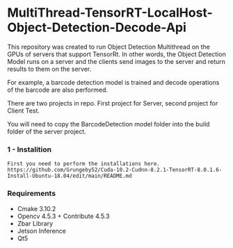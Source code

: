 # MultiThread-TensorRT-LocalHost-Object-Detection-Decode-Api
This repository was created to run Object Detection Multithread on the GPUs of servers that support TensorRt. In other words, the Object Detection Model runs on a server and the clients send images to the server and return results to them on the server.

For example, a barcode detection model is trained and decode operations of the barcode are also performed.

There are two projects in repo. First project for Server, second project for Client Test. 

You will need to copy the BarcodeDetection model folder into the build folder of the server project.


### 1 - Instalition
    First you need to perform the installations here.
    https://github.com/Grungeby52/Cuda-10.2-Cudnn-8.2.1-TensorRT-8.0.1.6-Install-Ubuntu-18.04/edit/main/README.md
    
### Requirements
- Cmake 3.10.2
- Opencv 4.5.3 + Contribute 4.5.3
- Zbar Library
- Jetson Inference
- Qt5

